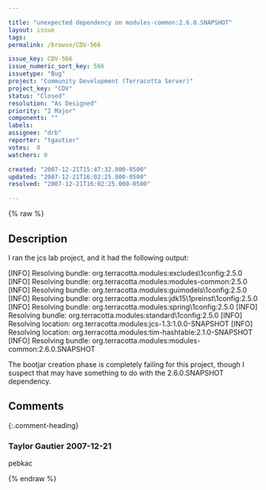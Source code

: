 ```yaml
---

title: "unexpected dependency on modules-common:2.6.0.SNAPSHOT"
layout: issue
tags: 
permalink: /browse/CDV-566

issue_key: CDV-566
issue_numeric_sort_key: 566
issuetype: "Bug"
project: "Community Development (Terracotta Server)"
project_key: "CDV"
status: "Closed"
resolution: "As Designed"
priority: "2 Major"
components: ""
labels: 
assignee: "drb"
reporter: "tgautier"
votes:  0
watchers: 0

created: "2007-12-21T15:47:32.000-0500"
updated: "2007-12-21T16:02:25.000-0500"
resolved: "2007-12-21T16:02:25.000-0500"

---
```




{% raw %}



## Description

<div markdown="1" class="description">

I ran the jcs lab project, and it had the following output:

[INFO] Resolving bundle: org.terracotta.modules:excludes\1config:2.5.0
[INFO] Resolving bundle: org.terracotta.modules:modules-common:2.5.0
[INFO] Resolving bundle: org.terracotta.modules:guimodels\1config:2.5.0
[INFO] Resolving bundle: org.terracotta.modules:jdk15\1preinst\1config:2.5.0
[INFO] Resolving bundle: org.terracotta.modules:spring\1config:2.5.0
[INFO] Resolving bundle: org.terracotta.modules:standard\1config:2.5.0
[INFO] Resolving location: org.terracotta.modules:jcs-1.3:1.0.0-SNAPSHOT
[INFO] Resolving location: org.terracotta.modules:tim-hashtable:2.1.0-SNAPSHOT
[INFO] Resolving bundle: org.terracotta.modules:modules-common:2.6.0.SNAPSHOT

The bootjar creation phase is completely failing for this project, though I suspect that may have something to do with the 2.6.0.SNAPSHOT dependency.

</div>

## Comments


{:.comment-heading}
### **Taylor Gautier** <span class="date">2007-12-21</span>

<div markdown="1" class="comment">

pebkac

</div>



{% endraw %}

